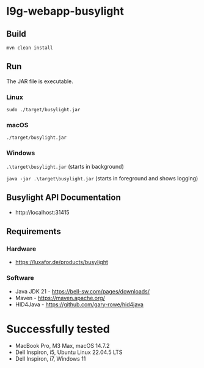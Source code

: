 # l9g-webapp-busylight

## Build

`mvn clean install`

## Run
The JAR file is executable.

### Linux
`sudo ./target/busylight.jar`

### macOS
`./target/busylight.jar`

### Windows 
`.\target\busylight.jar` (starts in background)

`java -jar .\target\busylight.jar` (starts in foreground and shows logging)

## Busylight API Documentation
- http://localhost:31415

## Requirements

### Hardware
- https://luxafor.de/products/busylight

### Software
- Java JDK 21 - https://bell-sw.com/pages/downloads/
- Maven - https://maven.apache.org/
- HID4Java - https://github.com/gary-rowe/hid4java

# Successfully tested
- MacBook Pro, M3 Max, macOS 14.7.2
- Dell Inspiron, i5, Ubuntu Linux 22.04.5 LTS
- Dell Inspiron, i7, Windows 11

